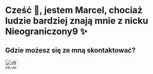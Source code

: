 <h1 algin="center">Cześć 👋, jestem Marcel, chociaż ludzie bardziej znają mnie z nicku Nieograniczony9 ✨</h1>
<h2 algin="center">Gdzie możesz się ze mną skontaktować?</h2>
<a href="https://discord.gg/zBtXuNjV2z" target="blank"><img align="center" src="https://raw.githubusercontent.com/rahuldkjain/github-profile-readme-generator/master/src/images/icons/Social/discord.svg" alt="zBtXuNjV2z" height="30" width="40" /></a>

<!--
**Nieograniczony9-discord/Nieograniczony9-discord** is a ✨ _special_ ✨ repository because its `README.md` (this file) appears on your GitHub profile.

Here are some ideas to get you started:

- 🔭 I’m currently working on ...
- 🌱 I’m currently learning ...
- 👯 I’m looking to collaborate on ...
- 🤔 I’m looking for help with ...
- 💬 Ask me about ...
- 📫 How to reach me: ...
- 😄 Pronouns: ...
- ⚡ Fun fact: ...
-->
